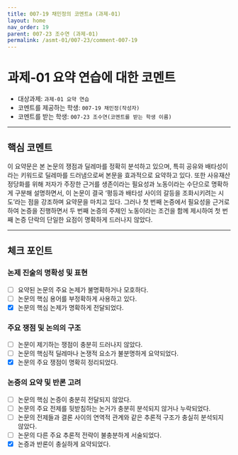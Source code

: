 ```yaml
---
title: 007-19 채민정의 코멘트a (과제-01) 
layout: home
nav_order: 19
parent: 007-23 조수연 (과제-01)
permalink: /asmt-01/007-23/comment-007-19
---
```


# 과제-01 요약 연습에 대한 코멘트

- 대상과제: `과제-01 요약 연습`
- 코멘트를 제공하는 학생: `007-19 채민정(작성자)` 
- 코멘트를 받는 학생: `007-23 조수연(코멘트를 받는 학생 이름)` 

---

## 핵심 코멘트

이 요약문은 본 논문의 쟁점과 딜레마를 정확히 분석하고 있으며, 특히 공유와 배타성이라는 키워드로 딜레마를 드러냄으로써 본문을 효과적으로 요약하고 있다. 또한 사유재산 정당화를 위해 저자가 주장한 근거를 생존이라는 필요성과 노동이라는 수단으로 명확하게 구분해 설명하면서, 이 논문이 결국 ‘평등과 배타성 사이의 갈등을 조화시키려는 시도’라는 점을 강조하며 요약문을 마치고 있다.
그러나 첫 번째 논증에서 필요성을 근거로 하여 논증을 진행하면서 두 번째 논증의 주제인 노동이라는 조건을 함께 제시하여 첫 번째 논증 단락의 단일한 요점이 명확하게 드러나지 않았다. 

---

## 체크 포인트

### 논제 진술의 명확성 및 표현  
- [ ] 요약된 논문의 주요 논제가 불명확하거나 모호하다.  
- [ ] 논문의 핵심 용어를 부정확하게 사용하고 있다.  
- [x] 논문의 핵심 논제가 명확하게 전달되었다.  

### 주요 쟁점 및 논의의 구조  
- [ ] 논문이 제기하는 쟁점이 충분히 드러나지 않았다.  
- [ ] 논문의 핵심적 딜레마나 논쟁적 요소가 불분명하게 요약되었다.  
- [x] 논문의 주요 쟁점이 명확히 정리되었다.  

### 논증의 요약 및 반론 고려  
- [ ] 논문의 핵심 논증이 충분히 전달되지 않았다.  
- [ ] 논문의 주요 전제를 뒷받침하는 논거가 충분히 분석되지 않거나 누락되었다.  
- [ ] 논문의 전제들과 결론 사이의 연역적 관계와 같은 추론적 구조가 충실히 분석되지 않았다.  
- [ ] 논문의 다른 주요 추론적 전략이 불충분하게 서술되었다.
- [x] 논증과 반론이 충실하게 요약되었다. 